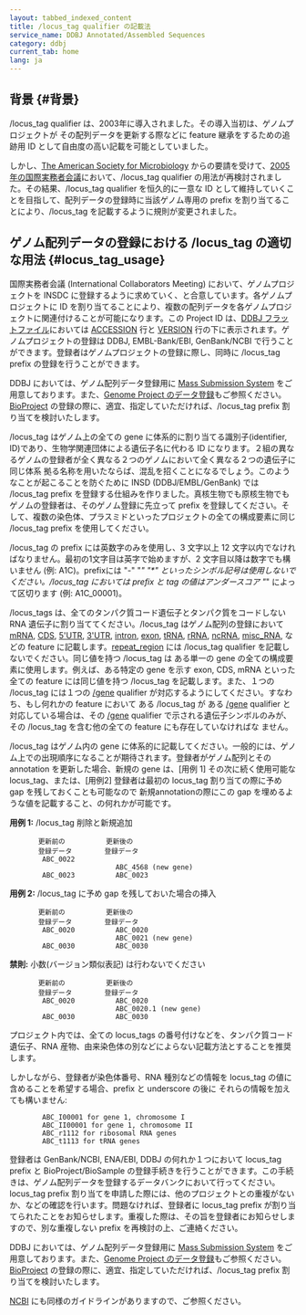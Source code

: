 ```yaml
---
layout: tabbed_indexed_content
title: /locus_tag qualifier の記載法
service_name: DDBJ Annotated/Assembled Sequences
category: ddbj
current_tab: home
lang: ja
---
```


## 背景  {#背景}

/locus_tag qualifier は、2003年に導入されました。その導入当初は、ゲノムプロジェクトが
その配列データを更新する際などに feature 継承をするための追跡用 ID として自由度の高い記載を可能としていました。

しかし、[The American Society for Microbiology](https://www.asm.org/) からの要請を受けて、[2005年の国際実務者会議](/activities/icm/2005)において、/locus_tag qualifier の用法が再検討されました。その結果、/locus_tag qualifier を恒久的に一意な ID として維持していくことを目指して、配列データの登録時に当該ゲノム専用の prefix を割り当てることにより、/locus_tag を記載するように規則が変更されました。

## ゲノム配列データの登録における  /locus_tag の適切な用法  {#locus_tag_usage}

国際実務者会議 (International Collaborators Meeting) において、ゲノムプロジェクトを INSDC
に登録するように求めていく、と合意しています。各ゲノムプロジェクトに ID を割り当てることにより、複数の配列データを各ゲノムプロジェクトに関連付けることが可能になります。この Project ID は、[DDBJ フラットファイル](/ddbj/flat-file.html)においては [ACCESSION](/ddbj/flat-file.html#Accession) 行と [VERSION](/ddbj/flat-file.html#Version) 行の下に表示されます。ゲノムプロジェクトの登録は DDBJ, EMBL-Bank/EBI, GenBank/NCBI で行うことができます。登録者はゲノムプロジェクトの登録に際し、同時に /locus_tag prefix の登録を行うことができます。

DDBJ においては、ゲノム配列データ登録用に [Mass Submission System](/ddbj/mss.html) をご用意しております。また、[Genome Project のデータ登録](/ddbj/genome.html)もご参照ください。[BioProject](/bioproject/index.html) の登録の際に、適宜、指定していただければ、/locus_tag prefix 割り当てを検討いたします。

/locus_tag はゲノム上の全ての gene に体系的に割り当てる識別子(identifier, ID)であり、生物学関連団体による遺伝子名に代わる ID になります。２組の異なるゲノムの登録者が全く異なる２つのゲノムにおいて全く異なる２つの遺伝子に同じ体系 拠る名称を用いたならば、混乱を招くことになるでしょう。このようなことが起こることを防ぐために INSD (DDBJ/EMBL/GenBank) では /locus_tag prefix を登録する仕組みを作りました。真核生物でも原核生物でもゲノムの登録者は、そのゲノム登録に先立って prefix を登録してください。そして、複数の染色体、プラスミドといったプロジェクトの全ての構成要素に同じ /locus_tag prefix を使用してください。

/locus_tag の prefix には英数字のみを使用し、3 文字以上 12 文字以内でなければなりません。最初の1文字目は英字で始めますが、2 文字目以降は数字でも構いません (例: A1C)。prefixには "-" "_" "\*" といったシンボル記号は使用しないでください。/locus_tag においては prefix と tag の値はアンダースコア "_" によって区切ります (例: A1C_00001)。

/locus_tags は、全てのタンパク質コード遺伝子とタンパク質をコードしない RNA 遺伝子に割り当ててください。/locus_tag はゲノム配列の登録において [mRNA](/ddbj/features.html#mRNA), [CDS](/ddbj/features.html#cds), [5'UTR](/ddbj/features.html#5UTR), [3'UTR](/ddbj/features.html#3UTR), [intron](/ddbj/features.html#intron), [exon](/ddbj/features.html#exon), [tRNA](/ddbj/features.html#tRNA), [rRNA](/ddbj/features.html#rRNA), [ncRNA](/ddbj/features.html#ncRNA), [misc_RNA](/ddbj/features.html#misc_RNA), などの feature に記載します。[repeat_region](/ddbj/features.html#repeat_region) には /locus_tag qualifier を記載しないでください。同じ値を持つ /locus_tag は ある単一の gene の全ての構成要素に使用します。例えば、ある特定の gene を示す exon, CDS, mRNA といった全ての feature には同じ値を持つ /locus_tag を記載します。また、１つの /locus_tag には１つの [/gene](/ddbj/qualifiers.html#gene) qualifier が対応するようにしてください。すなわち、もし何れかの feature において ある /locus_tag が ある [/gene](/ddbj/qualifiers.html#gene) qualifier と対応している場合は、その [/gene](/ddbj/qualifiers.html#gene) qualifier で示される遺伝子シンボルのみが、その /locus_tag を含む他の全ての feature にも存在していなければな ません。

/locus_tag はゲノム内の gene に体系的に記載してください。一般的には、ゲノム上での出現順序になることが期待されます。登録者がゲノム配列とその annotation を更新した場合、新規の gene は、[用例 1] その次に続く使用可能な locus_tag、または、[用例2] 登録者は最初の locus_tag 割り当ての際に予め gap を残しておくことも可能なので 新規annotationの際にこの gap を埋めるような値を記載すること、の何れかが可能です。

**用例 1:** /locus_tag 削除と新規追加

```
       更新前の          更新後の
       登録データ        登録データ
        ABC_0022
                          ABC_4568 (new gene)
        ABC_0023          ABC_0023
```

**用例 2:** /locus_tag に予め gap を残しておいた場合の挿入

```
       更新前の          更新後の
       登録データ        登録データ
        ABC_0020          ABC_0020
                          ABC_0021 (new gene)
        ABC_0030          ABC_0030
```


<span class="red" markdown="1">**禁則:** 小数(バージョン類似表記) は行わないでください</span>

```
       更新前の          更新後の
       登録データ        登録データ
        ABC_0020          ABC_0020
                          ABC_0020.1 (new gene)
        ABC_0030          ABC_0030
```

プロジェクト内では、全ての locus_tags の番号付けなどを、タンパク質コード遺伝子、RNA 産物、由来染色体の別などによらない記載方法とすることを推奨します。

しかしながら、登録者が染色体番号、RNA 種別などの情報を locus_tag の値に含めることを希望する場合、prefix と underscore の後に それらの情報を加えても構いません:

```
        ABC_I00001 for gene 1, chromosome I
        ABC_II00001 for gene 1, chromosome II
        ABC_r1112 for ribosomal RNA genes
        ABC_t1113 for tRNA genes
```

登録者は GenBank/NCBI, ENA/EBI, DDBJ の何れか１つにおいて locus_tag prefix と BioProject/BioSample の登録手続きを行うことができます。この手続きは、ゲノム配列データを登録するデータバンクにおいて行ってください。locus_tag prefix 割り当てを申請した際には、他のプロジェクトとの重複がないか、などの確認を行います。問題なければ、登録者に locus_tag prefix が割り当てられたことをお知らせします。重複した際は、その旨を登録者にお知らせしますので、別な重複しない prefix を再検討の上、ご連絡ください。

DDBJ においては、ゲノム配列データ登録用に [Mass Submission System](/ddbj/mss.html) をご用意しております。また、[Genome Project のデータ登録](/ddbj/genome.html)もご参照ください。[BioProject](/bioproject/index.html) の登録の際に、適宜、指定していただければ、/locus_tag prefix 割り当てを検討いたします。

[NCBI](https://www.ncbi.nlm.nih.gov/genomes/locustag/Proposal.pdf) にも同様のガイドラインがありますので、ご参照ください。
